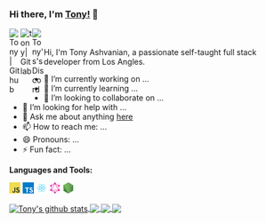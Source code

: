 ### Hi there, I'm [Tony!](https://tonythedeveloper.com) 👋

<a href="https://github.com/Tony-The-Developer">
  <img align="left" alt="Tony | Github" width="20px" src="https://image.flaticon.com/icons/svg/25/25231.svg" />
</a>
<a href="https://gitlab.com/Tony-The-Developer">
  <img align="left" alt="tony| Gitlab" width="21px" src="https://about.gitlab.com/images/press/logo/png/gitlab-icon-rgb.png" />
</a>
<a href="https://discord.gg/p5ewJ5r">
  <img align="left" alt="Tony's's Discord" width="21px" src="https://cdn0.iconfinder.com/data/icons/free-social-media-set/24/discord-512.png" />
</a>

<br>
<br>
Hi, I'm Tony Ashvanian, a passionate self-taught full stack developer from Los Angles.


- 🔭 I’m currently working on ...
- 🌱 I’m currently learning ...
- 👯 I’m looking to collaborate on ...
- 🤔 I’m looking for help with ...
- 💬 Ask me about anything [here](email.)
- 📫 How to reach me: ...
- 😄 Pronouns: ...
- ⚡ Fun fact: ...

**Languages and Tools:**  

<code><img height="20" src="https://raw.githubusercontent.com/github/explore/80688e429a7d4ef2fca1e82350fe8e3517d3494d/topics/javascript/javascript.png"></code>
<code><img height="20" src="https://raw.githubusercontent.com/github/explore/80688e429a7d4ef2fca1e82350fe8e3517d3494d/topics/typescript/typescript.png"></code>
<code><img height="20" src="https://raw.githubusercontent.com/github/explore/80688e429a7d4ef2fca1e82350fe8e3517d3494d/topics/react/react.png"></code>
<code><img height="20" src="https://raw.githubusercontent.com/github/explore/5c058a388828bb5fde0bcafd4bc867b5bb3f26f3/topics/graphql/graphql.png"></code>
<code><img height="20" src="https://raw.githubusercontent.com/github/explore/80688e429a7d4ef2fca1e82350fe8e3517d3494d/topics/nodejs/nodejs.png"></code>    





<a href="https://github.com/Tony-The-Developer">
  <img align="center" src="https://github-readme-stats.vercel.app/api?username=Tony-The-Developer&show_icons=true&include_all_commits=true&theme=radical" alt="Tony's github stats" />
</a>
<a href="https://github.com/Tony-The-Developer">
  <img align="center" src="https://github-readme-stats.vercel.app/api/top-langs/?username=Tony-The-Developer&layout=compact&theme=radical" />
</a>

<a href="https://github.com/Tony-The-Developer">
  <img align="center" src="https://github-readme-stats.vercel.app/api/pin/?username=Tony-The-Developer&repo=github-readme-stats" />
</a>    
<a href="https://github.com/Tony-The-Developer">
  <img align="center" src="https://github-readme-stats.vercel.app/api/?username=Tony-The-Developer&repo=anuraghazra.github.io&theme=radical" />
</a>
